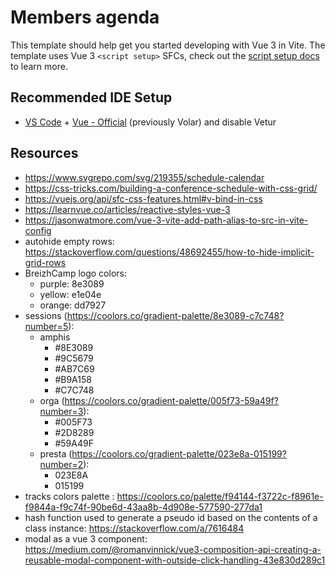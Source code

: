 # Members agenda

This template should help get you started developing with Vue 3 in Vite. The template uses Vue 3 `<script setup>` SFCs, check out the [script setup docs](https://v3.vuejs.org/api/sfc-script-setup.html#sfc-script-setup) to learn more.

## Recommended IDE Setup

- [VS Code](https://code.visualstudio.com/) + [Vue - Official](https://marketplace.visualstudio.com/items?itemName=Vue.volar) (previously Volar) and disable Vetur

## Resources

- https://www.svgrepo.com/svg/219355/schedule-calendar
- https://css-tricks.com/building-a-conference-schedule-with-css-grid/
- https://vuejs.org/api/sfc-css-features.html#v-bind-in-css
- https://learnvue.co/articles/reactive-styles-vue-3
- https://jasonwatmore.com/vue-3-vite-add-path-alias-to-src-in-vite-config
- autohide empty rows: https://stackoverflow.com/questions/48692455/how-to-hide-implicit-grid-rows
- BreizhCamp logo colors:
  - purple: 8e3089
  - yellow: e1e04e
  - orange: dd7927
- sessions (https://coolors.co/gradient-palette/8e3089-c7c748?number=5):
  - amphis
    - #8E3089
    - #9C5679
    - #AB7C69
    - #B9A158
    - #C7C748
  - orga (https://coolors.co/gradient-palette/005f73-59a49f?number=3):
    - #005F73
    - #2D8289
    - #59A49F
  - presta (https://coolors.co/gradient-palette/023e8a-015199?number=2):
    - 023E8A
    - 015199
- tracks colors palette : https://coolors.co/palette/f94144-f3722c-f8961e-f9844a-f9c74f-90be6d-43aa8b-4d908e-577590-277da1
- hash function used to generate a pseudo id based on the contents of a class instance: https://stackoverflow.com/a/7616484
- modal as a vue 3 component: https://medium.com/@romanvinnick/vue3-composition-api-creating-a-reusable-modal-component-with-outside-click-handling-43e830d289c1